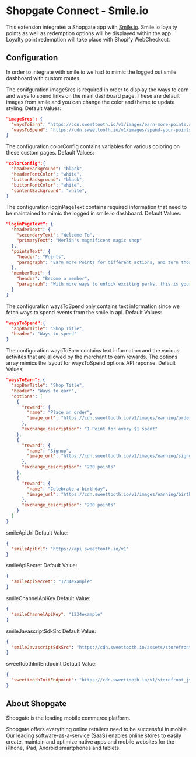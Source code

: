 # Shopgate Connect - Smile.io

This extension integrates a Shopgate app with [Smile.io](https://https://smile.io/). Smile.io loyalty points as well as redemption options will be displayed within the app. Loyalty point redemption will take place with Shopify WebCheckout. 

## Configuration
In order to integrate with smile.io we had to mimic the logged out smile dashboard with custom routes. 

The conifguration imageSrcs is required in order to display the ways to earn and ways to spend links on the main dashboard page. These are default images from smile and you can change the color and theme to update styling. Default Values:
```json
"imageSrcs": {
  "waysToEarn": "https://cdn.sweettooth.io/v1/images/earn-more-points.svg?color=%23000000&theme=light",
  "waysToSpend": "https://cdn.sweettooth.io/v1/images/spend-your-points.svg?color=%23000000&theme=light"
}
```

The configuration colorConfig contains variables for various coloring on these custom pages. Default Values:
```json
"colorConfig":{
  "headerBackground": "black",
  "headerFontColor": "white",
  "buttonBackground": "black",
  "buttonFontColor": "white",
  "contentBackground": "white",
}
```

The configuration loginPageText contains required information that need to be maintained to mimic the logged in smile.io dashboard. Default Values:
```json
"loginPageText": {
  "headerText": {
    "secondaryText": "Welcome To",
    "primaryText": "Merlin's magnificent magic shop"
  },
  "pointsText": {
    "header": "Points",
    "paragraph": "Earn more Points for different actions, and turn those Points into awesome rewards!"
  },
  "memberText": {
    "header": "Become a member",
    "paragraph": "With more ways to unlock exciting perks, this is your all access pass to exclusive rewards."
  }
}
```
The configuration waysToSpend only contains text information since we fetch ways to spend events from the smile.io api. Default Values: 
```json
"waysToSpend":{
  "appBarTitle": "Shop Title",
  "header": "Ways to spend"
}
```

The configuration waysToEarn contains text information and the various activites that are allowed by the merchant to earn rewards. The options array mimics the layout for waysToSpend options API reponse. Default Values:
```json
"waysToEarn": {
  "appBarTitle": "Shop Title",
  "header": "Ways to earn",
  "options": [
    {
      "reward": {
        "name": "Place an order",
        "image_url": "https://cdn.sweettooth.io/v1/images/earning/order-online.svg?color=%23000000&theme=light"
      },
      "exchange_description": "1 Point for every $1 spent"
    },
    {
      "reward": {
        "name": "Signup",
        "image_url": "https://cdn.sweettooth.io/v1/images/earning/signup.svg?color=%23000000&theme=light"
      },
      "exchange_description": "200 points"
    },
    {
      "reward": {
        "name": "Celebrate a birthday",
        "image_url": "https://cdn.sweettooth.io/v1/images/earning/birthday.svg?color=%23000000&theme=light"
      },
      "exchange_description": "200 points"
    }
  ]
}
```

smileApiUrl Default Value: 
```json
{
  "smileApiUrl": "https://api.sweettooth.io/v1"
}
```

smileApiSecret Default Value:
```json
{
  "smileApiSecret": "1234example"
}
```

smileChannelApiKey Default Value:
```json
{
  "smileChannelApiKey": "1234example"
}
```

smileJavascriptSdkSrc Default Value:
```json
{
  "smileJavascriptSdkSrc": "https://cdn.sweettooth.io/assets/storefront.js"
}
```

sweettoothInitEndpoint Default Value:
```json
{
  "sweettoothInitEndpoint": "https://cdn.sweettooth.io/v1/storefront_js/init"
}
```

## About Shopgate

Shopgate is the leading mobile commerce platform.

Shopgate offers everything online retailers need to be successful in mobile. Our leading
software-as-a-service (SaaS) enables online stores to easily create, maintain and optimize native
apps and mobile websites for the iPhone, iPad, Android smartphones and tablets.
